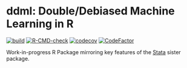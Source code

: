 # ddml: Double/Debiased Machine Learning in R

<!-- badges: start -->
  [![build](https://github.com/thomaswiemann/ddml/actions/workflows/build.yaml/badge.svg?branch=makeover)](https://github.com/thomaswiemann/ddml/actions/workflows/build.yaml)
  [![R-CMD-check](https://github.com/thomaswiemann/ddml/actions/workflows/R-CMD-check.yaml/badge.svg?branch=makeover)](https://github.com/thomaswiemann/ddml/actions/workflows/R-CMD-check.yaml)
  [![codecov](https://codecov.io/gh/thomaswiemann/ddml/branch/makeover/graph/badge.svg?token=PHB9W2TJ6S)](https://codecov.io/gh/thomaswiemann/ddml)
  [![CodeFactor](https://www.codefactor.io/repository/github/thomaswiemann/ddml/badge)](https://www.codefactor.io/repository/github/thomaswiemann/ddml)
  <!-- badges: end -->

Work-in-progress R Package mirroring key features of the [Stata](https://github.com/aahrens1/ddml/) sister package.
